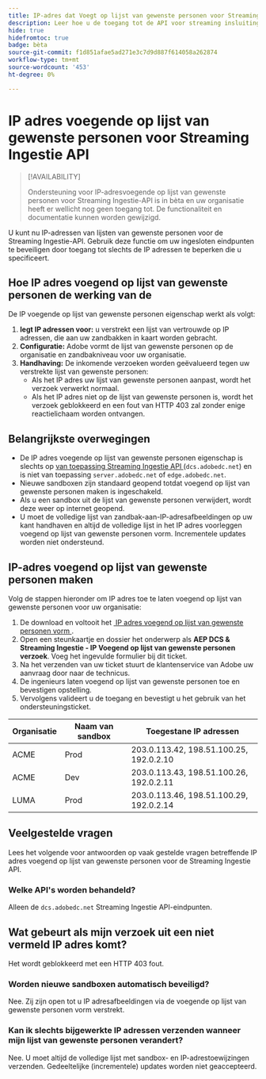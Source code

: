```yaml
---
title: IP-adres dat Voegt op lijst van gewenste personen voor Streaming Ingestie-API
description: Leer hoe u de toegang tot de API voor streaming insluiting beveiligt door alleen opgegeven IP-adressen toe te staan via voegende op lijst van gewenste personen . Deze gids verklaart hoe te opstelling, laat toe en beheert IP-adres-gebaseerde beperkingen voor API veiligheid toe.
hide: true
hidefromtoc: true
badge: bèta
source-git-commit: f1d851afae5ad271e3c7d9d887f614058a262874
workflow-type: tm+mt
source-wordcount: '453'
ht-degree: 0%

---
```


# IP adres voegende op lijst van gewenste personen  voor Streaming Ingestie API

>[!AVAILABILITY]
>
>Ondersteuning voor IP-adresvoegende op lijst van gewenste personen voor Streaming Ingestie-API is in bèta en uw organisatie heeft er wellicht nog geen toegang tot. De functionaliteit en documentatie kunnen worden gewijzigd.

U kunt nu IP-adressen van lijsten van gewenste personen voor de Streaming Ingestie-API. Gebruik deze functie om uw ingesloten eindpunten te beveiligen door toegang tot slechts de IP adressen te beperken die u specificeert.

## Hoe IP adres voegend op lijst van gewenste personen de werking van de 

De IP voegende op lijst van gewenste personen eigenschap werkt als volgt:

1. **legt IP adressen voor:** u verstrekt een lijst van vertrouwde op IP adressen, die aan uw zandbakken in kaart worden gebracht.
2. **Configuratie:** Adobe vormt de lijst van gewenste personen op de organisatie en zandbakniveau voor uw organisatie.
3. **Handhaving:** De inkomende verzoeken worden geëvalueerd tegen uw verstrekte lijst van gewenste personen:
   * Als het IP adres uw lijst van gewenste personen aanpast, wordt het verzoek verwerkt normaal.
   * Als het IP adres niet op de lijst van gewenste personen is, wordt het verzoek geblokkeerd en een fout van HTTP 403 zal zonder enige reactielichaam worden ontvangen.

## Belangrijkste overwegingen

* De IP adres voegende op lijst van gewenste personen eigenschap is slechts op [&#x200B; van toepassing Streaming Ingestie API &#x200B;](https://developer.adobe.com/experience-platform-apis/references/streaming-ingestion/) (`dcs.adobedc.net`) en **&#x200B;**&#x200B;is niet van toepassing `server.adobedc.net` of `edge.adobedc.net`.
* Nieuwe sandboxen zijn standaard geopend totdat voegend op lijst van gewenste personen maken is ingeschakeld.
* Als u een sandbox uit de lijst van gewenste personen verwijdert, wordt deze weer op internet geopend.
* U moet de volledige lijst van zandbak-aan-IP-adresafbeeldingen op uw kant handhaven en altijd de volledige lijst in het IP adres voorleggen voegend op lijst van gewenste personen vorm. Incrementele updates worden niet ondersteund.

## IP-adres voegend op lijst van gewenste personen maken

Volg de stappen hieronder om IP adres toe te laten voegend op lijst van gewenste personen voor uw organisatie:

1. De download en voltooit het [&#x200B; IP adres voegend op lijst van gewenste personen vorm &#x200B;](../images/assets/ip_allowlisting_aep.xlsx.zip).
2. Open een steunkaartje en dossier het onderwerp als **AEP DCS &amp; Streaming Ingestie - IP Voegend op lijst van gewenste personen verzoek**. Voeg het ingevulde formulier bij dit ticket.
3. Na het verzenden van uw ticket stuurt de klantenservice van Adobe uw aanvraag door naar de technicus.
4. De ingenieurs laten voegend op lijst van gewenste personen toe en bevestigen opstelling.
5. Vervolgens valideert u de toegang en bevestigt u het gebruik van het ondersteuningsticket.

| Organisatie | Naam van sandbox | Toegestane IP adressen |
| --- | --- | --- |
| ACME | Prod | 203.0.113.42, 198.51.100.25, 192.0.2.10 |
| ACME | Dev | 203.0.113.43, 198.51.100.26, 192.0.2.11 |
| LUMA | Prod | 203.0.113.46, 198.51.100.29, 192.0.2.14 |

## Veelgestelde vragen

Lees het volgende voor antwoorden op vaak gestelde vragen betreffende IP adres voegend op lijst van gewenste personen voor de Streaming Ingestie API.

### Welke API&#39;s worden behandeld?

Alleen de `dcs.adobedc.net` Streaming Ingestie API-eindpunten.

## Wat gebeurt als mijn verzoek uit een niet vermeld IP adres komt?

Het wordt geblokkeerd met een HTTP 403 fout.

### Worden nieuwe sandboxen automatisch beveiligd?

Nee. Zij zijn open tot u IP adresafbeeldingen via de voegende op lijst van gewenste personen vorm verstrekt.

### Kan ik slechts bijgewerkte IP adressen verzenden wanneer mijn lijst van gewenste personen verandert?

Nee. U moet altijd de volledige lijst met sandbox- en IP-adrestoewijzingen verzenden. Gedeeltelijke (incrementele) updates worden niet geaccepteerd.